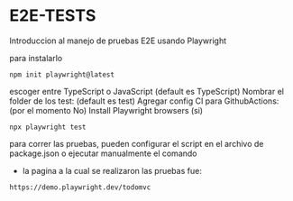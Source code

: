 # E2E-TESTS
Introduccion al manejo de pruebas E2E usando Playwright

para instalarlo

```npm init playwright@latest```

escoger entre TypeScript o JavaScript (default es TypeScript)
Nombrar el folder de los test: (default es test)
Agregar config CI para GithubActions: (por el momento No)
Install Playwright browsers (si)

```npx playwright test```

para correr las pruebas, pueden configurar el script en el archivo de package.json o ejecutar manualmente el comando

* la pagina a la cual se realizaron las pruebas fue:

```https://demo.playwright.dev/todomvc```
